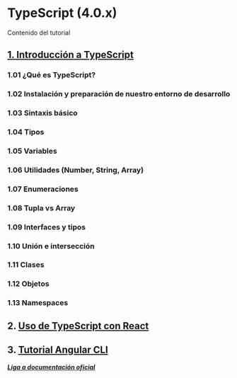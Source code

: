 # TypeScript (4.0.x) 

Contenido del tutorial
## [1. Introducción a TypeScript](./modulo01.md)
### 1.01 ¿Qué es TypeScript?
### 1.02 Instalación y preparación de nuestro entorno de desarrollo
### 1.03 Sintaxis básico
### 1.04 Tipos
### 1.05 Variables
### 1.06 Utilidades (Number, String, Array)
### 1.07 Enumeraciones
### 1.08 Tupla vs Array
### 1.09 Interfaces y tipos
### 1.10 Unión e intersección
### 1.11 Clases
### 1.12 Objetos
### 1.13 Namespaces

## 2. [Uso de TypeScript con React](./modulo02.md)

## 3. [Tutorial Angular CLI](../../angular/docs/temario.md)

[***Liga a documentación oficial***](https://www.typescriptlang.org/docs/handbook/intro.html)

